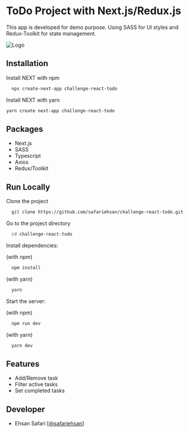 
# ToDo Project with Next.js/Redux.js

This app is developed for demo purpose. Using SASS for UI styles and Redux-Toolkit for state management.




![Logo](https://rahkarino.com/wp-content/uploads/2023/02/todo.png)


## Installation

Install NEXT with npm

```bash
  npx create-next-app challenge-react-todo
```

Install NEXT with yarn

```bash
yarn create next-app challenge-react-todo
```
    
## Packages

- Next.js
- SASS
- Typescript
- Axios
- Redux/Toolkit
## Run Locally

Clone the project

```bash
  git clone https://github.com/safariehsan/challenge-react-todo.git
```

Go to the project directory

```bash
  cd challenge-react-todo
```

Install dependencies:

(with npm)

```bash
  npm install
```
(with yarn)
```bash
  yarn
```

Start the server:

(with npm)

```bash
  npm run dev
```
(with yarn)
```bash
  yarn dev
```

## Features

- Add/Remove task
- Filter active tasks
- Set completed tasks


## Developer

- Ehsan Safari [[@safariehsan](https://www.github.com/safariehsan)]

